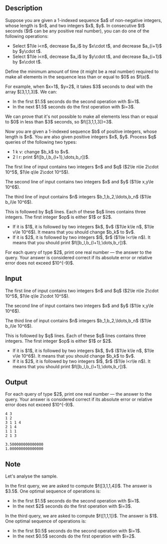 ## Description

<div><p>Suppose you are given a 1-indexed sequence $a$ of non-negative integers, whose length is $n$, and two integers $x$, $y$. In consecutive $t$ seconds ($t$ can be any positive real number), you can do one of the following operations:</p><ul> <li> Select $1\le i&lt;n$, decrease $a_i$ by $x\cdot t$, and decrease $a_{i+1}$ by $y\cdot t$. </li><li> Select $1\le i&lt;n$, decrease $a_i$ by $y\cdot t$, and decrease $a_{i+1}$ by $x\cdot t$. </li></ul><p>Define the minimum amount of time (it might be a real number) required to make all elements in the sequence less than or equal to $0$ as $f(a)$.</p><p>For example, when $x=1$, $y=2$, it takes $3$ seconds to deal with the array $[3,1,1,3]$. We can:</p><ul> <li> In the first $1.5$ seconds do the second operation with $i=1$. </li><li> In the next $1.5$ seconds do the first operation with $i=3$. </li></ul><p>We can prove that it's not possible to make all elements less than or equal to $0$ in less than $3$ seconds, so $f([3,1,1,3])=3$.</p><p>Now you are given a 1-indexed sequence $b$ of positive integers, whose length is $n$. You are also given positive integers $x$, $y$. Process $q$ queries of the following two types:</p><ul> <li> <span class="tex-font-style-tt">1 k v</span>: change $b_k$ to $v$. </li><li> <span class="tex-font-style-tt">2 l r</span>: print $f([b_l,b_{l+1},\dots,b_r])$. </li></ul></div><div class="input-specification"><p>The first line of input contains two integers $n$ and $q$ ($2\le n\le 2\cdot 10^5$, $1\le q\le 2\cdot 10^5$).</p><p>The second line of input contains two integers $x$ and $y$ ($1\le x,y\le 10^6$).</p><p>The third line of input contains $n$ integers $b_1,b_2,\ldots,b_n$ ($1\le b_i\le 10^6$).</p><p>This is followed by $q$ lines. Each of these $q$ lines contains three integers. The first integer $op$ is either $1$ or $2$.</p><ul> <li> If it is $1$, it is followed by two integers $k$, $v$ ($1\le k\le n$, $1\le v\le 10^6$). It means that you should change $b_k$ to $v$. </li><li> If it is $2$, it is followed by two integers $l$, $r$ ($1\le l&lt;r\le n$). It means that you should print $f([b_l,b_{l+1},\dots,b_r])$. </li></ul></div><div class="output-specification"><p>For each query of type $2$, print one real number — the answer to the query. Your answer is considered correct if its absolute error or relative error does not exceed $10^{-9}$.</p></div>

## Input

<p>The first line of input contains two integers $n$ and $q$ ($2\le n\le 2\cdot 10^5$, $1\le q\le 2\cdot 10^5$).</p><p>The second line of input contains two integers $x$ and $y$ ($1\le x,y\le 10^6$).</p><p>The third line of input contains $n$ integers $b_1,b_2,\ldots,b_n$ ($1\le b_i\le 10^6$).</p><p>This is followed by $q$ lines. Each of these $q$ lines contains three integers. The first integer $op$ is either $1$ or $2$.</p><ul> <li> If it is $1$, it is followed by two integers $k$, $v$ ($1\le k\le n$, $1\le v\le 10^6$). It means that you should change $b_k$ to $v$. </li><li> If it is $2$, it is followed by two integers $l$, $r$ ($1\le l&lt;r\le n$). It means that you should print $f([b_l,b_{l+1},\dots,b_r])$. </li></ul>

## Output

<p>For each query of type $2$, print one real number — the answer to the query. Your answer is considered correct if its absolute error or relative error does not exceed $10^{-9}$.</p>





```input1
4 3
1 2
3 1 1 4
2 1 4
1 1 1
2 1 3
```




```output1
3.500000000000000
1.000000000000000
```



## Note

<p>Let's analyse the sample.</p><p>In the first query, we are asked to compute $f([3,1,1,4])$. The answer is $3.5$. One optimal sequence of operations is:</p><ul> <li> In the first $1.5$ seconds do the second operation with $i=1$. </li><li> In the next $2$ seconds do the first operation with $i=3$. </li></ul><p>In the third query, we are asked to compute $f([1,1,1])$. The answer is $1$. One optimal sequence of operations is:</p><ul> <li> In the first $0.5$ seconds do the second operation with $i=1$. </li><li> In the next $0.5$ seconds do the first operation with $i=2$. </li></ul>
